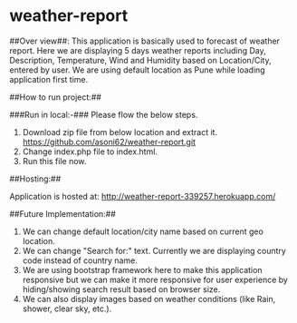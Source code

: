# weather-report

##Over view##:
This application is basically used to forecast of weather report. Here we are displaying 5 days weather reports including Day, Description, Temperature, Wind and Humidity based on Location/City, entered by user. We are using default location as Pune while loading application first time. 

##How to run project:##

###Run in local:-###
Please flow the below steps.
1.	Download zip file from below location and extract it. https://github.com/asoni62/weather-report.git
2.	Change index.php file to index.html.
3.	Run this file now.

##Hosting:##

Application is hosted at: http://weather-report-339257.herokuapp.com/

##Future Implementation:##

1.	We can change default location/city name based on current geo location.
2.	We can change "Search for:" text. Currently we are displaying country code instead of country name.
3.	We are using bootstrap framework here to make this application responsive but we can make it more responsive for user experience by hiding/showing search result based on browser size.
4.	We can also display images based on weather conditions (like Rain, shower, clear sky, etc.).
